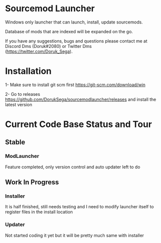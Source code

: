 # Sourcemod Launcher
Windows only launcher that can launch, install, update sourcemods.

Database of mods that are indexed will be expanded on the go.

If you have any suggestions, bugs and questions please contact me at Discord Dms (Doruk#2080) or Twitter Dms (https://twitter.com/Doruk_Sega).
# Installation
1- Make sure to install git scm first https://git-scm.com/download/win

2- Go to releases https://github.com/DorukSega/sourcemodlauncher/releases and install the latest version

# Current Code Base Status and Tour
## Stable
### ModLauncher
Feature completed, only version control and auto updater left to do
## Work In Progress
### Installer
It is half finished, still needs testing and I need to modify launcher itself to register files in the install location
### Updater
Not started coding it yet but it will be pretty much same with installer
